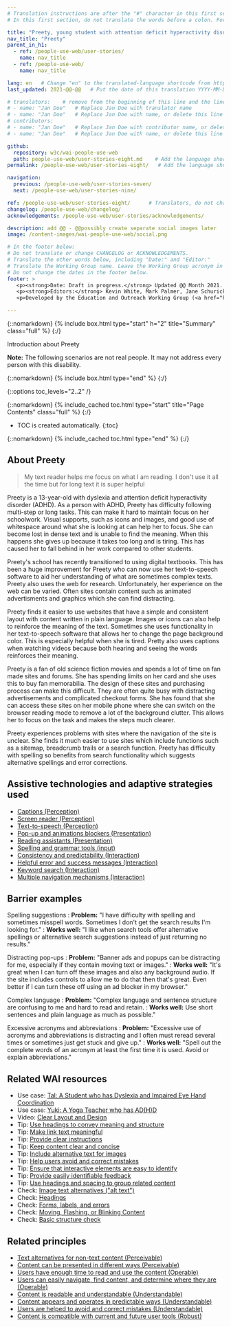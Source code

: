```yaml
---
# Translation instructions are after the "#" character in this first section. They are comments that do not show up in the web page. You do not need to translate the instructions after #.
# In this first section, do not translate the words before a colon. For example, do not translate "title:". Do translate the text after "title:".

title: "Preety, young student with attention deficit hyperactivity disorder and dyslexia"
nav_title: "Preety"
parent_in_h1:
  - ref: /people-use-web/user-stories/
    name: nav_title
  - ref: /people-use-web/
    name: nav_title

lang: en   # Change "en" to the translated-language shortcode from https://www.iana.org/assignments/language-subtag-registry/language-subtag-registry
last_updated: 2021-@@-@@   # Put the date of this translation YYYY-MM-DD (with month in the middle)

# translators:    # remove from the beginning of this line and the lines below: "# " (the hash sign and the space)
# - name: "Jan Doe"   # Replace Jan Doe with translator name
# - name: "Jan Doe"   # Replace Jan Doe with name, or delete this line if not multiple translators
# contributors:
# - name: "Jan Doe"   # Replace Jan Doe with contributor name, or delete this line if none
# - name: "Jan Doe"   # Replace Jan Doe with name, or delete this line if not multiple contributors

github:
  repository: w3c/wai-people-use-web
  path: people-use-web/user-stories-eight.md    # Add the language shortcode to the middle of the filename, for example: people-use-web/user-stories-eight.fr.md
permalink: /people-use-web/user-stories-eight/   # Add the language shortcode to the end, with no slash at end, for example: /people-use-web/user-stories-eight/fr

navigation:
  previous: /people-use-web/user-stories-seven/
  next: /people-use-web/user-stories-nine/

ref: /people-use-web/user-stories-eight/      # Translators, do not change this
changelog: /people-use-web/changelog/
acknowledgements: /people-use-web/user-stories/acknowledgements/

description: add @@ - @@possibly create separate social images later
image: /content-images/wai-people-use-web/social.png

# In the footer below:
# Do not translate or change CHANGELOG or ACKNOWLEDGEMENTS.
# Translate the other words below, including "Date:" and "Editor:"
# Translate the Working Group name. Leave the Working Group acronym in English.
# Do not change the dates in the footer below.
footer: >
   <p><strong>Date: Draft in progress.</strong> Updated @@ Month 2021. First published Month 20@@. CHANGELOG.</p>
   <p><strong>Editors:</strong> Kevin White, Mark Palmer, Jane Schurick, and <a href="https://www.w3.org/People/shadi/">Shadi Abou_Zahra</a>.  <strong>Contributors:</strong> @@name, @@name, and <a href="https://www.w3.org/groups/wg/eowg/participants">participants of EOWG</a>. ACKNOWLEDGEMENTS lists past editors and additional contributors.</p>
   <p>Developed by the Education and Outreach Working Group (<a href="http://www.w3.org/WAI/EO/">EOWG</a>). Previously developed with the <a href="https://www.w3.org/WAI/EO/2008/wai-age-tf">WAI-AGE Task Force</a>, with support of the <a href="https://www.w3.org/WAI/WAI-AGE/">WAI-AGE Project</a>.</p>

---
```


{::nomarkdown}
{% include box.html type="start" h="2" title="Summary" class="full" %}
{:/}

Introduction about Preety

**Note:** The following scenarios are not real people. It may not address every person with this disability.

{::nomarkdown}
{% include box.html type="end" %}
{:/}


{::options toc_levels="2..2" /}

{::nomarkdown}
{% include_cached toc.html type="start" title="Page Contents" class="full" %}
{:/}

-   TOC is created automatically.
{:toc}

{::nomarkdown}
{% include_cached toc.html type="end" %}
{:/}

## About Preety

> My text reader helps me focus on what I am reading. I don't use it all the time but for long text it is super helpful

Preety is a 13-year-old with dyslexia and attention deficit hyperactivity disorder (ADHD). As a person with ADHD, Preety has difficulty following multi-step or long tasks. This can make it hard to maintain focus on her schoolwork. Visual supports, such as icons and images, and good use of whitespace around what she is looking at can help her to focus. She can become lost in dense text and is unable to find the meaning. When this happens she gives up because it takes too long and is tiring. This has caused her to fall behind in her work compared to other students.

Preety's school has recently transitioned to using digital textbooks. This has been a huge improvement for Preety who can now use her text-to-speech software to aid her understanding of what are sometimes complex texts. Preety also uses the web for research. Unfortunately, her experience on the web can be varied. Often sites contain content such as animated advertisments and graphics which she can find distracting.
 
Preety finds it easier to use websites that have a simple and consistent layout with content written in plain language. Images or icons can also help to reinforce the meaning of the text. Sometimes she uses functionality in her text-to-speech software that allows her to change the page background color. This is especially helpful when she is tired. Pretty also uses captions when watching videos because both hearing and seeing the words reinforces their meaning.

Preety is a fan of old science fiction movies and spends a lot of time on fan made sites and forums. She has spending limits on her card and she uses this to buy fan memorabilia. The design of these sites and purchasing process can make this difficult. They are often quite busy with distracting advertisements and complicated checkout forms. She has found that she can access these sites on her mobile phone where she can switch on the browser reading mode to remove a lot of the background clutter. This allows her to focus on the task and makes the steps much clearer.

Preety experiences problems with sites where the navigation of the site is unclear. She finds it much easier to use sites which include functions such as a sitemap, breadcrumb trails or a search function. Preety has difficulty with spelling so benefits from search functionality which suggests alternative spellings and error corrections.

## Assistive technologies and adaptive strategies used

* [Captions (Perception)](/people-use-web/tools-techniques-perception/#captions)
* [Screen reader (Perception)](/people-use-web/tools-techniques-perception/#sr)
* [Text-to-speech (Perception)](/people-use-web/tools-techniques-perception/#tts)
* [Pop-up and animations blockers (Presentation)](/people-use-web/tools-techniques-presentation/#blockers)
* [Reading assistants (Presentation)](/people-use-web/tools-techniques-presentation/#reading)
* [Spelling and grammar tools (input)](/people-use-web/tools-techniques-input/#lexical)
* [Consistency and predictability (Interaction)](/people-use-web/tools-techniques-navigation/#consistency)
* [Helpful error and success messages (Interaction)](/people-use-web/tools-techniques-navigation/#messages)
* [Keyword search (Interaction)](/people-use-web/tools-techniques-navigation/#search)
* [Multiple navigation mechanisms (Interaction)](/people-use-web/tools-techniques-navigation/#navigating)

## Barrier examples

Spelling suggestions
: **Problem:** "I have difficulty with spelling and sometimes misspell words. Sometimes I don't get the search results I'm looking for."
: **Works well:** "I like when search tools offer alternative spellings or alternative search suggestions instead of just returning no results."

Distracting pop-ups
: **Problem:** "Banner ads and popups can be distracting for me, especially if they contain moving text or images."
: **Works well:** "It's great when I can turn off these images and also any background audio. If the site includes controls to allow me to do that then that's great. Even better if I can turn these off using an ad blocker in my browser."

Complex language
: **Problem:** "Complex language and sentence structure are confusing to me and hard to read and retain. 
: **Works well:** Use short sentences and plain language as much as possible."

Excessive acronyms and abbreviations
: **Problem:** "Excessive use of acronyms and abbreviations is distracting and I often must reread several times or sometimes just get stuck and give up."
: **Works well:** "Spell out the complete words of an acronym at least the first time it is used. Avoid or explain abbreviations."

## Related WAI resources

* Use case: [Tal: A Student who has Dyslexia and Impaired Eye Hand Coordination](https://www.w3.org/TR/coga-usable/#tal-a-student-who-has-dyslexia-and-impaired-eye-hand-coordination)
* Use case: [Yuki: A Yoga Teacher who has AD(H)D](https://www.w3.org/TR/coga-usable/#yuki-a-yoga-teacher-who-has-ad-h-d)
* Video: [Clear Layout and Design](https://www.w3.org/WAI/perspective-videos/layout/)
* Tip: [Use headings to convey meaning and structure](https://www.w3.org/WAI/tips/writing/#use-headings-to-convey-meaning-and-structure)
* Tip: [Make link text meaningful](https://www.w3.org/WAI/tips/writing/#make-link-text-meaningful)
* Tip: [Provide clear instructions](https://www.w3.org/WAI/tips/writing/#provide-clear-instructions)
* Tip: [Keep content clear and concise](https://www.w3.org/WAI/tips/writing/#keep-content-clear-and-concise)
* Tip: [Include alternative text for images](https://www.w3.org/WAI/tips/developing/#include-alternative-text-for-images)
* Tip: [Help users avoid and correct mistakes](https://www.w3.org/WAI/tips/developing/#help-users-avoid-and-correct-mistakes)
* Tip: [Ensure that interactive elements are easy to identify](https://www.w3.org/WAI/tips/designing/#ensure-that-interactive-elements-are-easy-to-identify)
* Tip: [Provide easily identifiable feedback](https://www.w3.org/WAI/tips/designing/#provide-easily-identifiable-feedback)
* Tip: [Use headings and spacing to group related content](https://www.w3.org/WAI/tips/designing/#use-headings-and-spacing-to-group-related-content)
* Check: [Image text alternatives ("alt text")](https://www.w3.org/WAI/test-evaluate/preliminary/#images)
* Check: [Headings](https://www.w3.org/WAI/test-evaluate/preliminary/#headings)
* Check: [Forms, labels, and errors](https://www.w3.org/WAI/test-evaluate/preliminary/#forms)
* Check: [Moving, Flashing, or Blinking Content](https://www.w3.org/WAI/test-evaluate/preliminary/#moving)
* Check: [Basic structure check](https://www.w3.org/WAI/test-evaluate/preliminary/#structure)

## Related principles

* [Text alternatives for non-text content (Perceivable)](https://www.w3.org/WAI/fundamentals/accessibility-principles/#alternatives)
* [Content can be presented in different ways (Perceivable)](https://www.w3.org/WAI/fundamentals/accessibility-principles/#adaptable)
* [Users have enough time to read and use the content (Operable)](https://www.w3.org/WAI/fundamentals/accessibility-principles/#time)
* [Users can easily navigate, find content, and determine where they are (Operable)](https://www.w3.org/WAI/fundamentals/accessibility-principles/#navigable)
* [Content is readable and understandable (Understandable)](https://www.w3.org/WAI/fundamentals/accessibility-principles/#readable)
* [Content appears and operates in predictable ways (Understandable)](https://www.w3.org/WAI/fundamentals/accessibility-principles/#predictable)
* [Users are helped to avoid and correct mistakes (Understandable)](https://www.w3.org/WAI/fundamentals/accessibility-principles/#tolerant)
* [Content is compatible with current and future user tools (Robust)](https://www.w3.org/WAI/fundamentals/accessibility-principles/#compatible)
